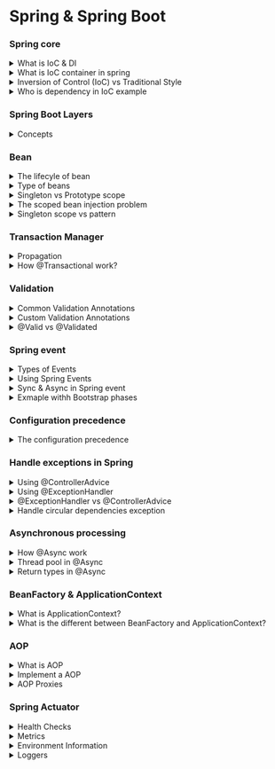 # Spring & Spring Boot
### Spring core

<details>
  <summary>What is IoC & DI</summary>
  </br>
  
  [Inversion of control (IoC)](https://en.wikipedia.org/wiki/Inversion_of_control) is a design principle used in software development to decouple components and increase modularity.
  
  There are several basic techniques to implement IoC: [(_Illustrating images_)](https://www.tutorialsteacher.com/Content/images/ioc/ioc-patterns.png)
  + Dependency injection
  + Template method design pattern
  + ...

  **Dependency Injection (DI)**

  DI is a specific technique for achieving IoC. It is a software design pattern that promotes loose coupling between classes by passing dependencies. It's a common and popular implementation of the IoC principle.

</details>
<details>
  <summary>What is IoC container in spring</summary>
  </br>

  An IoC (Inversion of Control) container is a core component that manages the lifecycle, configuration, and dependencies of beans. It uses dependency injection (DI) to achieve Inversion of Control (IoC) to take control over the creation and management of objects.

</details>
<details>
  <summary>Inversion of Control (IoC) vs Traditional Style</summary>
  </br>
  
  + In the traditional style of programming, a class typically creates its own dependencies. This leads to tightly coupled components and makes testing and maintenance difficult.
  + In the IoC style, dependencies are injected into a class, promoting loose coupling and better testability.

  Imagine a car. In a traditional approach, the Car class is responsible for creating an instance of the Engine class, it leads to tight coupling between the `Car` and `Engine` class. But with IoC, the `Car` doesn't create the `Engine`, Car instance receives the Engine instance from an external source (like a car factory). IoC reduces coupling and increases modularity.

_Tranditional Approach_
  ```
  public class Car {
      private Engine engine;
  
      public Car() {
          engine = new Engine();
      }
  
      public void start() {
          engine.start();
      }
  }
  ```

_IoC Approach with Dependency Injection_
  ``` 
  public class Car {
      private Engine engine;
  
      public Car(Engine engine) {
          this.engine = engine;
      }
  
      public void start() {
          engine.start();
      }
  }
  ```

</details>

<details>
  <summary>Who is dependency in IoC example</summary>
  </br>
  
```
public class Car {
    private Engine engine;

    public Car(Engine engine) {
        this.engine = engine;
    }
}
```

Consider a `Car` class. It depends on an `Engine` to function. Therefore, the `Engine` is a dependency of the `Car`.

+ The Car class is the dependent class.
+ The Engine class is the dependency.

The key point in IoC is that the `Car` doesn't create the `Engine` itself; it's provided (_injected_) from an external source.

</details>

### Spring Boot Layers
<details>
  <summary>Concepts</summary>
  </br>
  
  1. Presentation Layer – Authentication & Json Translation
  2. Business Layer – Business Logic, Validation & Authorization
  3. Persistence Layer – Storage Logic
  4. Database Layer – Actual Database

</details>

### Bean

<details>
  <summary>The lifecyle of bean</summary>
  </br>

  + Spring creates a new instance of the bean class using the constructor.
  + Spring injects the required dependencies into the bean using dependency injection techniques.
  + If the bean has a `@PostConstruct` annotation, the annotated method is called.
  + The bean is now ready to be used
  + when bean is destroy, If the bean has a @PreDestroy annotation, the annotated method is called.
  
</details>

<details>
  <summary>Type of beans</summary>
  </br>

  + **Singleton:** A single instance of the bean is created and shared across the entire application.
  + **Prototype:** A new instance of the bean is created every time it is requested.
  + **Request:** A single instance of the bean is created and available for each HTTP request.
  + **Session:** A single instance of the bean is created and available for each HTTP session.
  + **Application:** A single instance of the bean is created and shared across the entire ServletContext.
  + **WebSocket:** A single instance of the bean is created and available for each WebSocket session.

</details>
<details>
  <summary>Singleton vs Prototype scope</summary>
  </br>

  **Singleton:**
  
  + A singleton-scoped bean is instantiated only once per Spring IoC container. All requests for that bean will return the same instance.
  
  ```
  @Configuration
  public class AppConfig {
      @Bean
      @Scope("singleton")
      public MyBean myBean() {
          return new MyBean();
      }
  }
  ```
  _Setup singleton bean_

  ```
  ApplicationContext context = new AnnotationConfigApplicationContext(AppConfig.class);
  MyBean bean1 = context.getBean(MyBean.class);
  MyBean bean2 = context.getBean(MyBean.class);
  
  System.out.println(bean1 == bean2); // Output: true
  ```

  **Prototype:**
  
  + A prototype-scoped bean means that a new instance of the bean is created every time it is requested from the Spring container.

  ```
  @Configuration
  public class AppConfig {
      @Bean
      @Scope("prototype")
      public MyBean myBean() {
          return new MyBean();
      }
  }
  ```

  ```
  ApplicationContext context = new AnnotationConfigApplicationContext(AppConfig.class);
  MyBean bean1 = context.getBean(MyBean.class);
  MyBean bean2 = context.getBean(MyBean.class);
  
  System.out.println(bean1 == bean2); // Output: false
  ```

  _The scoped bean injection problem._

  By default, Spring beans are singletons. The problem arises when we try inject beans of different scopes. For example, a prototype bean into a singleton.

  
</details>
<details>
  <summary>The scoped bean injection problem</summary>
  </br>
  By default, Spring beans are singletons. The problem arises when we try inject beans of different scopes. For example, a prototype bean into a singleton.
  
  ```
  @Configuration
  public class AppConfig {
  
      @Bean
      @Scope(ConfigurableBeanFactory.SCOPE_PROTOTYPE)
      public PrototypeBean prototypeBean() {
          return new PrototypeBean();
      }
  
      @Bean
      public SingletonBean singletonBean() {
          return new SingletonBean();
      }
  }
  ```

  ```
  public class SingletonBean {

    @Autowired
    private PrototypeBean prototypeBean; //The bean is initialized only once. 

    ...
  }
  ```

</details>
<details>
  <summary>Singleton scope vs pattern</summary>
  </br>

  + **Singleton pattern:** There is only once instance of Singleton pattern on the JVM.
  + **Singleton scope:** The Singleton scope only uniquie on the bean name.

</details>

### Transaction Manager
<details>
  <summary>Propagation</summary>
  </br>
  
+ REQUIRED: The REQUIRED propagation is default mode.
+ SUPPORTS: If a transaction exists, then the existing transaction will be used. If there isn't a transaction, it is executed non-transactional.
+ MANDATORY: If there is an active transaction, then it will be used. If there isn't an active transaction, then Spring throws an IllegalTransactionStateException exception.
+ NEVER: Spring throws an exception if there's an active transaction.

**Note**: `@Transactional` will have no effect if used to annotate private, protected, default methods. The proxy generator will ignore them.
</details>
<details>
  <summary>How @Transactional work?</summary>
  </br>

  + You can place the `@Transactional` annotation on a class or method. When applied at the class level, it applies to all public methods of the class.
  + When a method annotated with `@Transactional` is called, Spring creates a proxy that wraps the method call. This proxy manages the transaction lifecycle, including starting the transaction before the method execution and committing or rolling back the transaction after the method execution.
  + By default, transactions are rolled back on unchecked exceptions (subclasses of `RuntimeException`) and errors. However, you can specify that a transaction should roll back on checked exceptions.
  + To enable `@Transactional` support, you need to configure `@EnableTransactionManagement`.

  ```
  @Transactional(rollbackFor = {SQLException.class, IOException.class})
  public void myMethod() throws SQLException, IOException {
      // business logic that might throw these checked exceptions
  }
  ```
</details>

### Validation

<details>
  <summary>Common Validation Annotations</summary>
  </br>

  + `@NotNull`: Ensures that the annotated field is not null.
  + `@NotEmpty`: Ensures that the annotated collection, map, or array is not empty.
  + `@NotBlank`: Ensures that the annotated string is not null and the trimmed length is greater than zero.
  + `@Size:`: Validates that the annotated element’s size is within the specified boundaries.
  + `@Min:`: Ensures that the annotated element is a number and its value is greater than or equal to the specified minimum.
  + `@Max:`: Ensures that the annotated element is a number and its value is less than or equal to the specified maximum.
  + `@Pattern:`: Ensures that the annotated string matches the specified regular expression.
  + `@Email:`: Validates that the annotated string is a valid email address.
  + `@Past:`: Ensures that the annotated date is in the past.
  + `@Future:`: Ensures that the annotated date is in the future.
</details>
<details>
  <summary>Custom Validation Annotations</summary>
  </br>

  ```
  @Documented
  @Target(ElementType.FIELD)
  @Retention(RetentionPolicy.RUNTIME)
  @Constraint(validatedBy = NumberValidation.class)
  public @interface IsNumber {
  
    String message() default "Invalid number";
    Class<?>[] groups() default {};  // Include this line
    Class<? extends Payload>[] payload() default {};  // Include this line
  }
  ```
  _Besides, the `message` attribute, the custom annotation also must have 2 attributes (`groups`, `payload`)._
  ```
  public class NumberValidation implements ConstraintValidator<IsNumber, String> {

    @Override
    public boolean isValid(String value, ConstraintValidatorContext context) {
      return NumberUtils.isParsable(value);
    }
  }
  ```

  ```
  @Data
  public class GoldRequest {
    @IsNumber
    private String value;
  }
  ```
  ```
  @RestController
  public class GoldController {
  
    @PostMapping("/test")
    public void test(@RequestBody @Valid GoldRequest goldRequest) {
      // do something
    }
  }
  ```
</details>
<details>
  <summary>@Valid vs @Validated</summary>
  </br>

  `@Valid`: Typically used to validate request bodies.
  ```
  public class User {
    @NotNull
    @Size(min = 2, max = 30)
    private String name;

    @NotNull
    @Email
    private String email;

    // Getters and setters
  }
  ```
  ```
  @RestController
  @RequestMapping("/api/users")
  public class UserController {
  
      @PostMapping
      public ResponseEntity<User> createUser(@RequestBody @Valid User user) {
          // Business logic to create a user
          return ResponseEntity.ok(user);
      }
  }
  ```

  `@Validated`: Often used to validation difference groups based on business.
  ```
  public class User {
    @NotNull(groups = BasicInfo.class)
    @Size(min = 2, max = 30, groups = BasicInfo.class)
    private String name;

    @NotNull(groups = BasicInfo.class)
    @Email(groups = BasicInfo.class)
    private String email;

    @NotNull(groups = AdvancedInfo.class)
    @Min(value = 18, groups = AdvancedInfo.class)
    private Integer age;

    // Getters and setters
  }
  ```
  ```
  @Service
  @Validated
  public class UserService {
  
      public User createUser(@Validated(BasicInfo.class) User user) {
          // Business logic to create a user
          return user;
      }
  
      public User updateUser(@Validated(AdvancedInfo.class) User user) {
          // Business logic to update a user
          return user;
      }
  }
  ```
In this example, the @Validated annotation is used to validate the User object with specific validation groups (BasicInfo and AdvancedInfo).
</details>

### Spring event

<details>
  <summary>Types of Events</summary>

  + **Built-in Events:** Spring provides several built-in events such as `ContextRefreshedEvent`, `ContextStartedEvent`, `ContextStoppedEvent`, and `ContextClosedEvent`.
  + **Custom Events:** You can create your own custom events by extending the ApplicationEvent class (for versions before Spring 4.2) or simply using any object as an event (from Spring 4.2 onwards).

</details>
<details>
  <summary>Using Spring Events</summary>
  
  ```
  import org.springframework.context.ApplicationEvent;

  public class CustomEvent extends ApplicationEvent {
      private String message;
  
      public CustomEvent(Object source, String message) {
          super(source);
          this.message = message;
      }
  
      public String getMessage() {
          return message;
      }
  }
  ```
  ```
  import org.springframework.context.event.EventListener;
  import org.springframework.stereotype.Component;
  
  @Component
  public class CustomEventListener {
      @EventListener
      public void handleCustomEvent(CustomEvent event) {
          System.out.println("Received custom event - " + event.getMessage());
      }
  }
  ```
</details>
<details>
  <summary>Sync & Async in Spring event</summary>

  **Synchronous Events: **
  By default, Spring events are handled synchronously. This means that when an event is published, the publisher thread waits for all event listeners to process the event before continuing.
  
  **Asynchronous Events: **
  To handle events asynchronously, you can use the `@Async` annotation. This allows the event listener to process the event in a separate thread, freeing up the publisher thread to continue its work without waiting for the listeners to complete.

  ```
  @Configuration
  @EnableAsync
  public class AsyncConfig {
      // Configuration details
  }
  ```
  ```
  @Component
  public class AsyncEventListener {
      @EventListener
      @Async
      public void handleEvent(CustomEvent event) {
          System.out.println("Handling event asynchronously: " + event.getMessage());
      }
  }
  ```
</details>
<details>
  <summary>Exmaple withh Bootstrap phases</summary>
  
  ![](images/bootstrap.png)

</details>


### Configuration precedence
<details>
  <summary>The configuration precedence</summary>
  </br>
  
  ![](images/configuration_priority.png)
  
  + <b>{specific-location}(s)</b>/<b>{application-name}-{profiles}(s).properties</b>
  + {specific-location}(s)/{application-name}-{profiles}(s).yml
  + {specific-location}(s)/{application-name}-{profiles}(s).yaml
  + {specific-location}(s)/application-{profiles}(s).properties
  + ...
  + file:./config/{application-name}-{profiles}(s).properties
  + ...
  + file:./config/application-{profiles}(s).properties
  + ...
  + {specific-location}(s)/{application-name}.properties

  Ref: https://stackoverflow.com/questions/65286686/difference-between-classpath-some-packages-vs-file-some-url-when-configuring-s

</details>

### Handle exceptions in Spring

<details>
  <summary>Using @ControllerAdvice</summary>
  </br>

  **Create the Global Exception Handler:**

  ```
  @ControllerAdvice
  public class GlobalExceptionHandler {
  
      @ExceptionHandler(MyCustomException.class)
      public ResponseEntity<String> handleMyCustomException(MyCustomException ex) {
          return new ResponseEntity<>(ex.getMessage(), HttpStatus.BAD_REQUEST);
      }
  
      @ExceptionHandler(Exception.class)
      public ResponseEntity<String> handleGeneralException(Exception ex) {
          return new ResponseEntity<>("An error occurred", HttpStatus.INTERNAL_SERVER_ERROR);
      }
  }
  ```

  If have any `MyCustomException` or `Exception` are thrown by application. They will be caught by `GlobalExceptionHandler` to handle exception.

</details>
<details>
  <summary>Using @ExceptionHandler</summary>
  </br>
  
  Assume, we want to handle a custom exception called `UserNotFoundException`.
  
  ```
  @RestController
  @RequestMapping("/users")
  public class UserController {
  
      @GetMapping("/{id}")
      public ResponseEntity<User> getUserById(@PathVariable Long id) {
          User user = findUserById(id);
          if (user == null) {
              throw new UserNotFoundException("User not found with id: " + id);
          }
          return new ResponseEntity<>(user, HttpStatus.OK);
      }
  
      // Simulate a method to find a user by ID
      private User findUserById(Long id) {
          // Logic to find user by ID
          return null; // For demonstration, always return null
      }
  
      @ExceptionHandler(UserNotFoundException.class)
      public ResponseEntity<String> handleUserNotFoundException(UserNotFoundException ex) {
          return new ResponseEntity<>(ex.getMessage(), HttpStatus.NOT_FOUND);
      }
  }
  ```
</details>
<details>
  <summary>@ExceptionHandler vs @ControllerAdvice</summary>
  </br>

   `@ExceptionHandler`: 
   + Handles exceptions within a specific controller.
   + More suitable for handling exceptions specific to a single controller.

  `@ExceptionHandler`: 
  + Handles exceptions globally across all controllers.
  + Handles common exceptions that can occur in multiple controllers.
  
</details>
<details>
  <summary>Handle circular dependencies exception</summary>
  </br>

  A circular dependency occurs when two or more components depend on each other directly or indirectly, creating a loop. 

  _Example:_ Consider two Spring beans, `BeanA` and `BeanB`, where `BeanA` depends on `BeanB` and `BeanB` depends on `BeanA`

  **Solutions:**
  + **Redesign:** Often, circular dependencies indicate a design flaw.
  + **Setter Injection:** Use setter injection instead of constructor injection to break the cycle.
  + **`@Lazy` Annotation:** Use the `@Lazy` annotation to delay the initialization of one of the beans.

</details>

### Asynchronous processing

<details>
  <summary>How @Async work</summary>
  </br>

  When you annotate a method with @Async, Spring Boot creates a proxy around the method. When an @Async method is called, the caller does not wait for the method to complete. Instead, the method runs asynchronously in the background. By default, Spring Boot uses a `SimpleAsyncTaskExecutor`, but you can configure a custom `TaskExecutor` to manage the threads. 

</details>
<details>
  <summary>Thread pool in @Async</summary>
  </br>

  By default, Spring uses a simple thread pool configuration for methods annotated with @Async. If you don’t provide a custom `TaskExecutor`, Spring will use a `SimpleAsyncTaskExecutor`.
  + **SimpleAsyncTaskExecutor -** This executor does not reuse threads and creates a new thread for each task. It is suitable for simple use cases and testing but not recommended for production.
  + **ThreadPoolTaskExecutor -** If you define a `ThreadPoolTaskExecutor` bean, Spring will use it instead of the default.

  ```
  @Configuration
  @EnableAsync
  public class AsyncConfig {
  
      @Bean(name = "asyncExecutor")
      public Executor asyncExecutor() {
          ThreadPoolTaskExecutor executor = new ThreadPoolTaskExecutor();
          executor.setCorePoolSize(5);
          executor.setMaxPoolSize(10);
          executor.setQueueCapacity(500);
          executor.setThreadNamePrefix("AsyncThread-");
          executor.initialize();
          return executor;
      }
  }
  ```
</details>

<details>
  <summary>Return types in @Async</summary>
  </br>

  + Void: For methods that do not return a value, simply annotate the method with `@Async`.
  + Return Type: If you need to return a result from an asynchronous method, you can use `Future`, `ListenableFuture` or `CompletableFuture`.

  _Example:_

  ```
    @Async
    public CompletableFuture<String> asyncMethodWithCompletableFuture() {
        return CompletableFuture.supplyAsync(() -> {
            try {
                Thread.sleep(5000);
            } catch (InterruptedException e) {
                // Handle exception
            }
            return "Hello World!";
        });
    }
  ```

  ```
  public void testAsyncMethod() throws InterruptedException, ExecutionException {
    Future<String> future = asyncMethodWithCompletableFuture();

    // Do something else while the async method is running

    String result = future.get(); // This will block until the result is available
    System.out.println("Result from async method: " + result);
  }
  ```
  _Handling the result_

</details>

### BeanFactory & ApplicationContext

<details>
  <summary>What is ApplicationContext?</summary>
  </br>

</details>

<details>
  <summary>What is the different between BeanFactory and ApplicationContext?</summary>
  </br>

  + The `BeanFactory` provides the configuration framework and basic functionality
  + The `ApplicationContext` extends the `BeanFactory` and provides more functoions for enterprise-specific functionality.

</details>

### AOP

<details>
  <summary>What is AOP</summary>
  </br>

  Aspect-Oriented Programming (AOP) is a way to organize code that helps keep different concerns, like logging or security, separate from your main business logic. Instead of repeating the same code in many places (like adding logging to every method), AOP lets you write that code in one place and apply it automatically across your program.

  When to use AOP:

  + **Logging:** Automatically log method calls and events without adding code in every method.
  + **Security:** Apply authentication and authorization checks across the application.
  + **Transaction Management:** Handle database transactions consistently (e.g., start, commit, rollback).
  + **Error Handling:** Centralize exception management and error logging.
  + **Performance Monitoring:** Track method execution times and performance metrics.
  + **Caching:** Automatically cache method results for improved performance.
  + **Data Validation:** Enforce data validation across various methods.

</details>

<details>
  <summary>Implement a AOP</summary>
  </br>

  **Business Service Class (Core Logic)**

  ```
  public class OrderService {
      
      public void createOrder(String item) {
          System.out.println("Creating order for: " + item);
      }
  
      public void cancelOrder(String orderId) {
          System.out.println("Cancelling order: " + orderId);
      }
  }
  ```
  We want to add logging to it using AOP without modifying the business logic.

  **Aspect (Logging Aspect)**

  ```
  @Before("execution(* com.example.service.OrderService.*(..))")
  public void logBeforeMethod(JoinPoint joinPoint) {
      System.out.println("Method called: " + joinPoint.getSignature().getName());
  }
  ```

  + **Aspect:** The class `LoggingAspect` is an _aspect_. The `@Aspect` annotation marks it as an aspect.
  + **Join Point:** A join point is a specific place in the program where an aspect can be applied. In this example, the _join points_ are the methods `createOrder` and `cancelOrder` in the `OrderService` class.
  + **Advice:** Advice defines what action should be taken and when it should be applied at the _join point_. In this case, The `@Before` annotation indicates before advice, meaning the logging will happen before the execution of the method.
    + **Before Advice:** Executed before the method call.
    + **After Advice:** Executed after the method call.
    + **Around Advice:** Surrounds the method call, allowing code to run before and after the execution of the method.
    + **After Returning Advice:** Executed after a method successfully returns a result.
    + **After Throwing Advice:** Executed if the method throws an exception.
  + **Pointcut:** A pointcut is an expression that defines which join points & advice should be applied to. In this case, the pointcut `execution(* com.example.service.OrderService.*(..))` means "apply this advice to all methods (*) in the OrderService class."

</details>

<details>
  <summary>AOP Proxies</summary>
  </br>
  Let's come up with a sample to clearly understand what a the AOP proxies is
  
  Consider first the scenario have a un-proxied, nothing-special-about-it, straight object reference:
  
  ```
  public class SimplePojo implements Pojo {

     public void foo() {
        // this next method invocation is a direct
        call on the 'this' reference
        this.bar();
     }

     public void bar() {
        // some logic...
     }
  }
  ```
  ```
  public class Main {

     public static void main(String[] args) {

        Pojo pojo = new SimplePojo();

        // this is a direct method call on the 'pojo' reference
        pojo.foo();
     }
  }
  ```
  When the reference (`pojo`) that client code has is a proxy
  ```
  public class Main {

     public static void main(String[] args) {

        ProxyFactory factory = new ProxyFactory(new SimplePojo());
        factory.addInterface(Pojo.class);
        factory.addAdvice(new RetryAdvice());

        Pojo pojo = (Pojo) factory.getProxy();

        // this is a method call on the proxy!
        pojo.foo();
     }
  }
  ```
  
  The key thing to understand here is the `pojo` is a proxy instance, not a Pojo object. So when `pojo` invoke the `foo()` method, the proxy will be able to delegate to all of the interceptors (advice) that are relevant to that particular method call. 
  
  Interceptors may be used to log, do actions before and after the target method (`foo()`).
  
  However, once the call has finally reached the target object, the `SimplePojo` reference in this case, any method calls `this.` such as `this.bar()` or `this.foo()`,  are going to be invoked against the `this` reference, and not the _proxy_. In other word, in this case the `pojo` instance (`SimplePojo`) is being used, not a `pojo` proxy.
  
  Ref: https://docs.spring.io/spring-framework/docs/3.2.x/spring-framework-reference/html/aop.html
  
  Ref: https://jenkov.com/tutorials/java-reflection/dynamic-proxies.html
</details>

### Spring Actuator
<details>
  <summary>Health Checks</summary>
  </br>

  + **Enable Health Endpoint:** `management.endpoints.web.exposure.include=health`
  + **Custom Health Indicators:** You can create custom health indicators by implementing the `HealthIndicator` interface.

  ```
  @Component
  public class CustomHealthIndicator implements HealthIndicator {
      @Override
      public Health health() {
          // Custom logic to determine health status
          boolean healthy = checkHealth();
          if (healthy) {
              return Health.up().withDetail("Custom Health", "All systems go!").build();
          } else {
              return Health.down().withDetail("Custom Health", "Something went wrong!").build();
          }
      }
  
      private boolean checkHealth() {
          // Custom health check logic
          return true;
      }
  }
  ```
  
</details>
<details>
  <summary>Metrics</summary>
  </br>

  + **Configure Metrics Exposure:** `management.endpoints.web.exposure.include=health,info,metrics,prometheus`
  + **Access Metrics:** Once your application is running, you can access the metrics at `http://localhost:8080/actuator/metrics` for general metrics and `http://localhost:8080/actuator/prometheus` for Prometheus-specific metrics.
  
</details>
<details>
  <summary>Environment Information</summary>
  </br>

  + **Configure Endpoints:** By default, the environment endpoint (`/actuator/env`) is not exposed. You need to configure `management.endpoints.web.exposure.include=env`.
  + **Security Considerations:** `management.endpoint.env.show-values=WHEN_AUTHORIZED`
  
</details>
<details>
  <summary>Loggers</summary>
  </br>

  To configure loggers at runtime in Spring Boot Actuator
  + **Enable the Loggers Endpoint:**
  ```
  management.endpoints.web.exposure.include=loggers
  management.endpoint.loggers.enabled=true
  ```
  + **Access and Configure Loggers:**
    + **View Log Levels:** To view the current log levels, you can make a `GET` request to `http://localhost:8080/actuator/loggers`. This will return a list of all loggers and their current levels.
    + **Change Log Levels:** To change the log level of a specific logger, you can make a `POST` request to `http://localhost:8080/actuator/loggers/{loggerName}` with a JSON payload specifying the new level.
  
</details>

